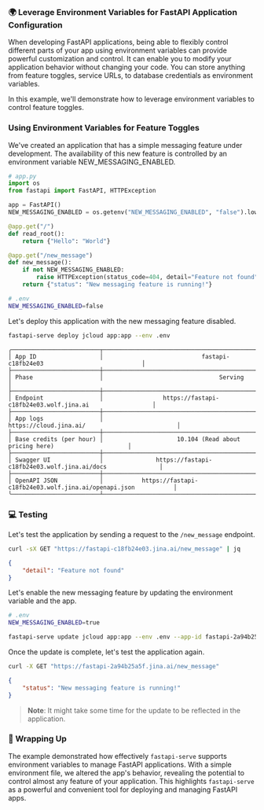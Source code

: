### 🌍 Leverage Environment Variables for FastAPI Application Configuration

When developing FastAPI applications, being able to flexibly control different parts of your app using environment variables can provide powerful customization and control. It can enable you to modify your application behavior without changing your code. You can store anything from feature toggles, service URLs, to database credentials as environment variables.

In this example, we'll demonstrate how to leverage environment variables to control feature toggles.

### Using Environment Variables for Feature Toggles

We've created an application that has a simple messaging feature under development. The availability of this new feature is controlled by an environment variable NEW_MESSAGING_ENABLED.

```python
# app.py
import os
from fastapi import FastAPI, HTTPException

app = FastAPI()
NEW_MESSAGING_ENABLED = os.getenv("NEW_MESSAGING_ENABLED", "false").lower() == "true"

@app.get("/")
def read_root():
    return {"Hello": "World"}

@app.get("/new_message")
def new_message():
    if not NEW_MESSAGING_ENABLED:
        raise HTTPException(status_code=404, detail="Feature not found")
    return {"status": "New messaging feature is running!"}
```

```bash
# .env
NEW_MESSAGING_ENABLED=false
```

Let's deploy this application with the new messaging feature disabled.

```bash
fastapi-serve deploy jcloud app:app --env .env
```

```text
╭─────────────────────────┬──────────────────────────────────────────────────────────────────────────╮
│ App ID                  │                            fastapi-c18fb24e03                            │
├─────────────────────────┼──────────────────────────────────────────────────────────────────────────┤
│ Phase                   │                                 Serving                                  │
├─────────────────────────┼──────────────────────────────────────────────────────────────────────────┤
│ Endpoint                │                 https://fastapi-c18fb24e03.wolf.jina.ai                  │
├─────────────────────────┼──────────────────────────────────────────────────────────────────────────┤
│ App logs                │                          https://cloud.jina.ai/                          │
├─────────────────────────┼──────────────────────────────────────────────────────────────────────────┤
│ Base credits (per hour) │                     10.104 (Read about pricing here)                     │
├─────────────────────────┼──────────────────────────────────────────────────────────────────────────┤
│ Swagger UI              │               https://fastapi-c18fb24e03.wolf.jina.ai/docs               │
├─────────────────────────┼──────────────────────────────────────────────────────────────────────────┤
│ OpenAPI JSON            │           https://fastapi-c18fb24e03.wolf.jina.ai/openapi.json           │
╰─────────────────────────┴──────────────────────────────────────────────────────────────────────────╯
```

### 💻 Testing

Let's test the application by sending a request to the `/new_message` endpoint.

```bash
curl -sX GET "https://fastapi-c18fb24e03.jina.ai/new_message" | jq
```

```json
{
    "detail": "Feature not found"
}
```

Let's enable the new messaging feature by updating the environment variable and the app.

```bash
# .env
NEW_MESSAGING_ENABLED=true
```

```bash
fastapi-serve update jcloud app:app --env .env --app-id fastapi-2a94b25a5f
```

Once the update is complete, let's test the application again.

```bash
curl -X GET "https://fastapi-2a94b25a5f.jina.ai/new_message"
```

```json
{
    "status": "New messaging feature is running!"
}
```

> **Note**: It might take some time for the update to be reflected in the application. 

### 🎯 Wrapping Up

The example demonstrated how effectively `fastapi-serve` supports environment variables to manage FastAPI applications. With a simple environment file, we altered the app's behavior, revealing the potential to control almost any feature of your application. This highlights `fastapi-serve` as a powerful and convenient tool for deploying and managing FastAPI apps.
